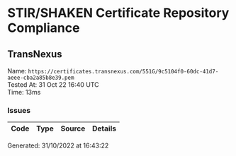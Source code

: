 # STIR/SHAKEN Certificate Repository Compliance

## TransNexus

Name: `https://certificates.transnexus.com/551G/9c5104f0-60dc-41d7-aeee-cba2a85b8e39.pem`\
Tested At: 31 Oct 22 16:40 UTC\
Time: 13ms

### Issues

| Code | Type | Source | Details |
|------|------|--------|---------|

Generated: 31/10/2022 at 16:43:22